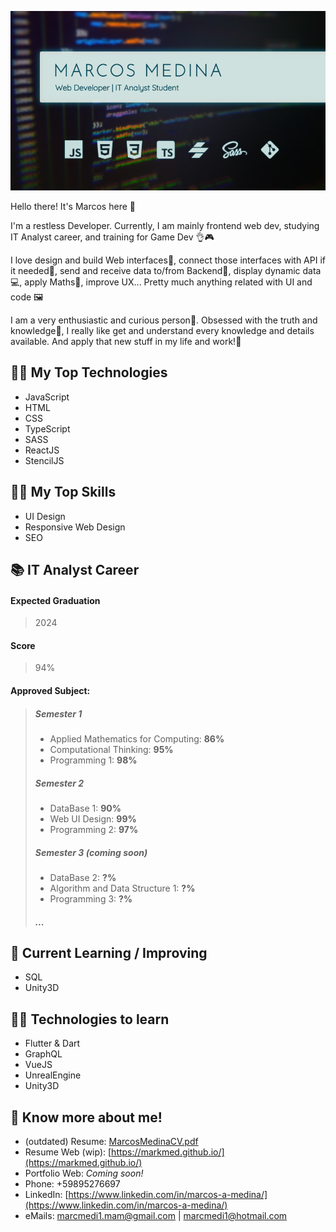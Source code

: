 ![markmed](https://raw.githubusercontent.com/MarkMed/MarkMed/main/heroImg.png)

Hello there! It's Marcos here 👋

I'm a restless Developer. Currently, I am mainly frontend web dev, studying IT Analyst career, and training for Game Dev 👌🎮

I love design and build Web interfaces🎨, connect those interfaces
with API if it needed🔌, send and receive data to/from Backend🔁, display
dynamic data💻, apply Maths🧮, improve UX... Pretty much anything
related with UI and code 🖼

I am a very enthusiastic and curious person👀. Obsessed with the truth
and knowledge🌟, I really like get and understand every knowledge
and details available. And apply that new stuff in my life and work!💪

## 👨‍💻 My Top Technologies 
- JavaScript
- HTML
- CSS
- TypeScript
- SASS
- ReactJS
- StencilJS

## 🤸‍♀️ My Top Skills 
- UI Design
- Responsive Web Design
- SEO

## 📚 IT Analyst Career
#### Expected Graduation
> 2024
#### Score
> 94%
#### Approved Subject:
> ##### Semester 1
> - Applied Mathematics for Computing: **86%**
> - Computational Thinking: **95%**
> - Programming 1: **98%**
> ##### Semester 2
> - DataBase 1: **90%**
> - Web UI Design: **99%**
> - Programming 2: **97%**
> ##### Semester 3 _(coming soon)_
> - DataBase 2: **?%**
> - Algorithm and Data Structure 1: **?%**
> - Programming 3: **?%**
> ##### ...

## 📖 Current Learning / Improving
- SQL
- Unity3D

## 👨‍🎓 Technologies to learn
- Flutter & Dart
- GraphQL
- VueJS
- UnrealEngine
- Unity3D

## 🙌 Know more about me!
- (outdated) Resume: [MarcosMedinaCV.pdf](https://github.com/MarkMed/MarkMed/raw/main/MarcosMedinaCV.pdf)
- Resume Web (wip): [https://markmed.github.io/](https://markmed.github.io/)
- Portfolio Web: _Coming soon!_
- Phone: +59895276697
- LinkedIn: [https://www.linkedin.com/in/marcos-a-medina/](https://www.linkedin.com/in/marcos-a-medina/)
- eMails: [marcmedi1.mam@gmail.com](mailto:marcmedi1.mam@gmail.com) | [marcmedi1@hotmail.com](mailto:marcmedi1@hotmail.com)

<!--
**MarkMed/MarkMed** is a ✨ _special_ ✨ repository because its `README.md` (this file) appears on your GitHub profile.

Here are some ideas to get you started:

- 🔭 I’m currently working on ...
- 🌱 I’m currently learning ...
- 👯 I’m looking to collaborate on ...
- 🤔 I’m looking for help with ...
- 💬 Ask me about ...
- 📫 How to reach me: ...
- 😄 Pronouns: ...
- ⚡ Fun fact: ...
-->
